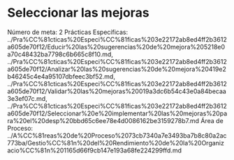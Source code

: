 # Seleccionar las mejoras

Número de meta: 2
Prácticas Específicas: ../Pra%CC%81cticas%20Especi%CC%81ficas%203e22172ab8ed4ff2b3612a605de70f12/Educir%20las%20sugerencias%20de%20mejora%205218e0a70c48432ba7798c6b665c8f10.md, ../Pra%CC%81cticas%20Especi%CC%81ficas%203e22172ab8ed4ff2b3612a605de70f12/Analizar%20las%20sugerencias%20de%20mejora%20419e2b46245c4e4a95107dbfeec3bf52.md, ../Pra%CC%81cticas%20Especi%CC%81ficas%203e22172ab8ed4ff2b3612a605de70f12/Validar%20las%20mejoras%20019a3dc6b54c43e0a84becaa3e3ef07c.md, ../Pra%CC%81cticas%20Especi%CC%81ficas%203e22172ab8ed4ff2b3612a605de70f12/Seleccionar%20e%20implementar%20las%20mejoras%20para%20el%20desp%20bbd65c6ee78e4d0086162be3159278b7.md
Área de Proceso: ../A%CC%81reas%20de%20Proceso%2073cb7340a7e3493ba7b8c80a2ac773ba/Gestio%CC%81n%20del%20Rendimiento%20de%20la%20Organizacio%CC%81n%201165d66f9cb147e193a68fe224299ffd.md